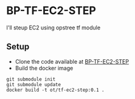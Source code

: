 # BP-TF-EC2-STEP

I'll steup EC2 using opstree tf module

## Setup
* Clone the code available at [BP-TF-EC2-STEP](https://github.com/OT-BUILDPIPER-MARKETPLACE/BP-TF-EC2-STEP)
* Build the docker image

```
git submodule init
git submodule update
docker build -t ot/tf-ec2-step:0.1 .
```

